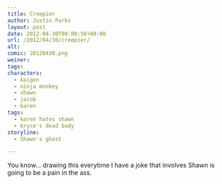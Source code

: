 ```yaml
---
title: Creepier
author: Justin Parks
layout: post
date: 2012-04-30T00:00:58+00:00
url: /2012/04/30/creepier/
alt: 
comic: 20120430.png
weiner: 
tags: 
characters:
  - kaigon
  - ninja monkey
  - shawn
  - jacob
  - karen
tags:
  - karen hates shawn
  - bryce's dead body
storyline:
  - Shawn's ghost

---
```

You know&#8230; drawing this everytime I have a joke that involves Shawn is going to be a pain in the ass.